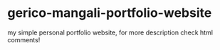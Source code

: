 # gerico-mangali-portfolio-website
my simple personal portfolio website, for more description check html comments!
